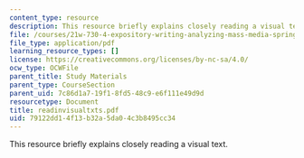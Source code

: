 ```yaml
---
content_type: resource
description: This resource briefly explains closely reading a visual text.
file: /courses/21w-730-4-expository-writing-analyzing-mass-media-spring-2001/79122dd14f13b32a5da04c3b8495cc34_readinvisualtxts.pdf
file_type: application/pdf
learning_resource_types: []
license: https://creativecommons.org/licenses/by-nc-sa/4.0/
ocw_type: OCWFile
parent_title: Study Materials
parent_type: CourseSection
parent_uid: 7c86d1a7-19f1-8fd5-48c9-e6f111e49d9d
resourcetype: Document
title: readinvisualtxts.pdf
uid: 79122dd1-4f13-b32a-5da0-4c3b8495cc34
---
```

This resource briefly explains closely reading a visual text.